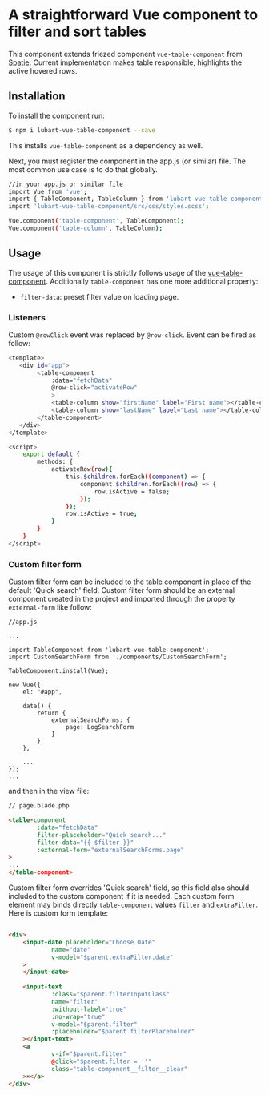 # A straightforward Vue component to filter and sort tables

This component extends friezed component `vue-table-component` from [Spatie](https://www.npmjs.com/package/vue-table-component).
Current implementation makes table responsible, highlights the active hovered rows.

## Installation

To install the component run:

```bash
$ npm i lubart-vue-table-component --save
```

This installs `vue-table-component` as a dependency as well.

Next, you must register the component in the app.js (or similar) file.
The most common use case is to do that globally.

```bash
//in your app.js or similar file
import Vue from 'vue';
import { TableComponent, TableColumn } from 'lubart-vue-table-component';
import 'lubart-vue-table-component/src/css/styles.scss';

Vue.component('table-component', TableComponent);
Vue.component('table-column', TableColumn);
```

## Usage

The usage of this component is strictly follows usage of the [vue-table-component](https://www.npmjs.com/package/vue-table-component#usage).
Additionally `table-component` has one more additional property:
 - `filter-data`: preset filter value on loading page.  

### Listeners

Custom `@rowClick` event was replaced by `@row-click`. Event can be fired as follow:

```bash
<template>
   <div id="app">
        <table-component
            :data="fetchData"
            @row-click="activateRow"
            >
            <table-column show="firstName" label="First name"></table-column>
            <table-column show="lastName" label="Last name"></table-column>
        </table-component>
   </div>
</template>

<script>
    export default {
        methods: {
            activateRow(row){
                this.$children.forEach((component) => {
                    component.$children.forEach((row) => {
                        row.isActive = false;
                    });
                });
                row.isActive = true;
            }
        }
    }
</script>
```

### Custom filter form

Custom filter form can be included to the table component in place of the default 'Quick
search' field. Custom filter form should be an external component created in the 
project and imported through the property `external-form` like follow:

```Javasctipt
//app.js

...

import TableComponent from 'lubart-vue-table-component';
import CustomSearchForm from './components/CustomSearchForm';

TableComponent.install(Vue);

new Vue({
    el: "#app",

    data() {
        return {
            externalSearchForms: {
                page: LogSearchForm
            }
        }
    },
    
    ...
});
...
```

and then in the view file:

```html
// page.blade.php

<table-component
        :data="fetchData"
        filter-placeholder="Quick search..."
        filter-data="{{ $filter }}"
        :external-form="externalSearchForms.page"
>
...
</table-component>
```


Custom filter form overrides 'Quick search' field, so this field also should included
to the custom component if it is needed. Each custom form element may binds directly 
`table-component` values `filter` and `extraFilter`. Here is custom form template:

```html

<div>
    <input-date placeholder="Choose Date"
            name="date"
            v-model="$parent.extraFilter.date"
    >
    </input-date>
    
    <input-text
            :class="$parent.filterInputClass"
            name="filter"
            :without-label="true"
            :no-wrap="true"
            v-model="$parent.filter"
            :placeholder="$parent.filterPlaceholder"
    ></input-text>
    <a
            v-if="$parent.filter"
            @click="$parent.filter = ''"
            class="table-component__filter__clear"
    >×</a>
</div>

```
